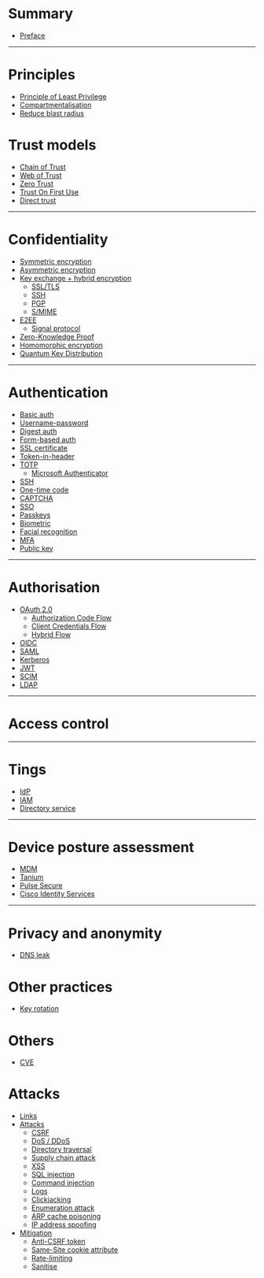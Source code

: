 # Summary

- [Preface](./preface.md)

---

# Principles

- [Principle of Least Privilege]()
- [Compartmentalisation]()
- [Reduce blast radius](./reduce-blast-radius.md)

# Trust models

- [Chain of Trust](./trust-models/chain-of-trust.md)
- [Web of Trust](./trust-models/web-of-trust.md)
- [Zero Trust](./trust-models/zero-trust.md)
- [Trust On First Use]()
- [Direct trust]()

---

# Confidentiality

- [Symmetric encryption]()
- [Asymmetric encryption]()
- [Key exchange + hybrid encryption]()
  - [SSL/TLS](./confidentiality/ssl-tls.md)
  - [SSH]()
  - [PGP](./confidentiality/pgp.md)
  - [S/MIME]()
- [E2EE]()
  - [Signal protocol]()
- [Zero-Knowledge Proof]()
- [Homomorphic encryption]()
- [Quantum Key Distribution]()

---

# Authentication

- [Basic auth](./authentication/basic-auth.md)
- [Username-password]()
- [Digest auth]()
- [Form-based auth]()
- [SSL certificate]()
- [Token-in-header]()
- [TOTP](./authentication/totp.md)
  - [Microsoft Authenticator]()
- [SSH]()
- [One-time code]()
- [CAPTCHA]()
- [SSO]()
- [Passkeys](./authentication/passkeys.md)
- [Biometric]()
- [Facial recognition]()
- [MFA]()
- [Public key]()

---

# Authorisation

- [OAuth 2.0](./authorisation/oauth2-0.md)
  - [Authorization Code Flow](./oauth2-0/authorization-code-flow.md)
  - [Client Credentials Flow]()
  - [Hybrid Flow]()
- [OIDC](./authorisation/oidc.md)
- [SAML](./authorisation/saml.md)
- [Kerberos]()
- [JWT]()
- [SCIM]()
- [LDAP]()

---

# Access control

---

# Tings

- [IdP](./idp.md)
- [IAM](./iam.md)
- [Directory service](./directory-service.md)

---

# Device posture assessment

- [MDM]()
- [Tanium]()
- [Pulse Secure]()
- [Cisco Identity Services]()

---

# Privacy and anonymity

- [DNS leak]()

# Other practices

- [Key rotation](./key-rotation.md)

# Others

- [CVE](./cve.md)

# Attacks

- [Links](./links.md)
- [Attacks]()
    - [CSRF](./attacks/csrf.md)
    - [DoS / DDoS](./attacks/dos-ddos.md)
    - [Directory traversal](./attacks/directory-traversal.md)
    - [Supply chain attack](./attacks/supply-chain-attack.md)
    - [XSS]()
    - [SQL injection]()
    - [Command injection]()
    - [Logs]()
    - [Clickjacking]()
    - [Enumeration attack]()
    - [ARP cache poisoning](./attacks/arp-cache-poisoning.md)
    - [IP address spoofing](./attacks/ip-address-spoofing.md)
- [Mitigation](./mitigation.md)
    - [Anti-CSRF token](./mitigation/anti-csrf-token.md)
    - [Same-Site cookie attribute](./mitigation/same-site-cookie-attribute.md)
    - [Rate-limiting]()
    - [Sanitise]()
